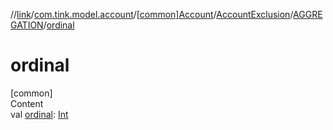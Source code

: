 //[link](../../../../index.md)/[com.tink.model.account](../../../index.md)/[[common]Account](../../index.md)/[AccountExclusion](../index.md)/[AGGREGATION](index.md)/[ordinal](ordinal.md)



# ordinal  
[common]  
Content  
val [ordinal](ordinal.md): [Int](https://kotlinlang.org/api/latest/jvm/stdlib/kotlin/-int/index.html)  



